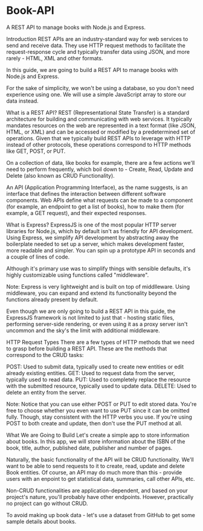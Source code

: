 # Book-API
A REST API to manage books with Node.js and Express.

Introduction
REST APIs are an industry-standard way for web services to send and receive data. They use HTTP request methods to facilitate the request-response cycle and typically transfer data using JSON, and more rarely - HTML, XML and other formats.

In this guide, we are going to build a REST API to manage books with Node.js and Express.

For the sake of simplicity, we won't be using a database, so you don't need experience using one. We will use a simple JavaScript array to store our data instead.

What is a REST API?
REST (Representational State Transfer) is a standard architecture for building and communicating with web services. It typically mandates resources on the web are represented in a text format (like JSON, HTML, or XML) and can be accessed or modified by a predetermined set of operations. Given that we typically build REST APIs to leverage with HTTP instead of other protocols, these operations correspond to HTTP methods like GET, POST, or PUT.

On a collection of data, like books for example, there are a few actions we'll need to perform frequently, which boil down to - Create, Read, Update and Delete (also known as CRUD Functionality).

An API (Application Programming Interface), as the name suggests, is an interface that defines the interaction between different software components. Web APIs define what requests can be made to a component (for example, an endpoint to get a list of books), how to make them (for example, a GET request), and their expected responses.

What is Express?
ExpressJS is one of the most popular HTTP server libraries for Node.js, which by default isn't as friendly for API development. Using Express, we simplify API development by abstracting away the boilerplate needed to set up a server, which makes development faster, more readable and simpler. You can spin up a prototype API in seconds and a couple of lines of code.

Although it's primary use was to simplify things with sensible defaults, it's highly customizable using functions called "middleware".


Note: Express is very lightweight and is built on top of middlleware. Using middleware, you can expand and extend its functionality beyond the functions already present by default.

Even though we are only going to build a REST API in this guide, the ExpressJS framework is not limited to just that - hosting static files, performing server-side rendering, or even using it as a proxy server isn't uncommon and the sky's the limit with additional middleware.

HTTP Request Types
There are a few types of HTTP methods that we need to grasp before building a REST API. These are the methods that correspond to the CRUD tasks:

POST: Used to submit data, typically used to create new entities or edit already existing entities.
GET: Used to request data from the server, typically used to read data.
PUT: Used to completely replace the resource with the submitted resource, typically used to update data.
DELETE: Used to delete an entity from the server.

Note: Notice that you can use either POST or PUT to edit stored data. You're free to choose whether you even want to use PUT since it can be omitted fully. Though, stay consistent with the HTTP verbs you use. If you're using POST to both create and update, then don't use the PUT method at all.

What We are Going to Build
Let's create a simple app to store information about books. In this app, we will store information about the ISBN of the book, title, author, published date, publisher and number of pages.

Naturally, the basic functionality of the API will be CRUD functionality. We'll want to be able to send requests to it to create, read, update and delete Book entities. Of course, an API may do much more than this - provide users with an enpoint to get statistical data, summaries, call other APIs, etc.

Non-CRUD functionalities are application-dependent, and based on your project's nature, you'll probably have other endpoints. However, practically no project can go without CRUD.

To avoid making up book data - let's use a dataset from GitHub to get some sample details about books.
